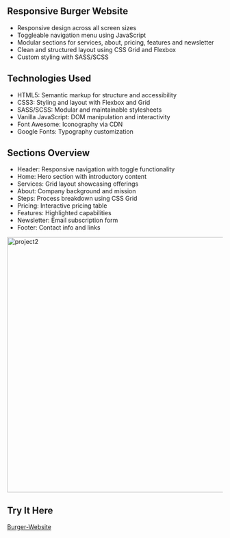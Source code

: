 <h2>Responsive Burger Website</h2>

<ul>
<li>Responsive design across all screen sizes</li> 
<li> Toggleable navigation menu using JavaScript</li> 
<li> Modular sections for services, about, pricing, features and newsletter</li> 
<li> Clean and structured layout using CSS Grid and Flexbox</li> 
<li> Custom styling with SASS/SCSS</li> 
</ul>

<h2>Technologies Used</h2>

<ul>
<li>HTML5: Semantic markup for structure and accessibility</li> 
<li> CSS3: Styling and layout with Flexbox and Grid</li> 
<li>SASS/SCSS: Modular and maintainable stylesheets</li> 
<li> Vanilla JavaScript: DOM manipulation and interactivity</li> 
<li>Font Awesome: Iconography via CDN</li> 
<li>Google Fonts: Typography customization</li> 
</ul>


<h2>Sections Overview</h2>

<ul>
<li>Header: Responsive navigation with toggle functionality</li>
<li>Home: Hero section with introductory content</li>
<li>Services: Grid layout showcasing offerings</li>
<li> About: Company background and mission</li>
<li>Steps: Process breakdown using CSS Grid</li>
<li> Pricing: Interactive pricing table</li>
<li>Features: Highlighted capabilities</li>
<li> Newsletter: Email subscription form</li>
<li> Footer: Contact info and links</li>
</ul>


<img width="1353" height="596" alt="project2" src="https://github.com/user-attachments/assets/1246c14d-0ca6-4846-86ad-809ccea466ad" />

<h2>Try It Here</h2>
<a href="https://burger-order-website.netlify.app/">Burger-Website</a>
